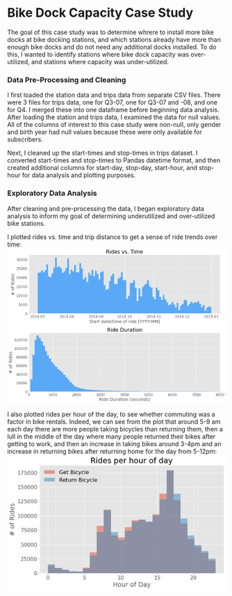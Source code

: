 # Bike Dock Capacity Case Study

The goal of this case study was to determine whrere to install more bike docks at bike docking stations, and which stations already have more than enough bike docks and do not need any additional docks installed. To do this, I wanted to identify stations where bike dock capacity was over-utilized, and stations where capacity was under-utilized.

### Data Pre-Processing and Cleaning

I first loaded the station data and trips data from separate CSV files. There were 3 files for trips data, one for Q3-07, one for Q3-07 and -08, and one for Q4. I merged these into one dataframe before beginning data analysis. After loading the station and trips data, I examined the data for null values. All of the columns of interest to this case study were non-null, only gender and birth year had null values because these were only available for subscribers. 

Next, I cleaned up the start-times and stop-times in trips dataset. I converted start-times and stop-times to Pandas datetime format, and then created additional columns for start-day, stop-day, start-hour, and stop-hour for data analysis and plotting purposes.

### Exploratory Data Analysis

After cleaning and pre-processing the data, I began exploratory data analysis to inform my goal of determining underutilized and over-utilized bike stations.

I plotted rides vs. time and trip distance to get a sense of ride trends over time:
![plot](./figures/rides_vs_time.png) 

I also plotted rides per hour of the day, to see whether commuting was a factor in bike rentals. Indeed, we can see from the plot that around 5-9 am each day there are more people taking bicycles than returning them, then a lull in the middle of the day where many people returned their bikes after getting to work, and then an increase in taking bikes around 3-4pm and an increase in returning bikes after returning home for the day from 5-12pm:
![plot](./figures/rides_per_hour.png) 
